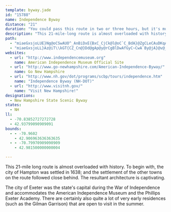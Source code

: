 ```yaml
---
template: byway.jade
id: "15788"
name: Independence Byway
distance: "21"
duration: "You could pass this route in two or three hours, but it's much better to plan for more so you can enjoy it fully."
description: "This 21-mile-long route is almost overloaded with history. To begin with, the town of Hampton was settled in 1638; the settlement of the other towns on the route followed close behind. The resultant architecture is charming and captivating."
path: 
  - "miaeGxsjoLUE}Ng@oCSwAUO^_AnBiDxE{BxC_CjCk@l@oC`C_BdA}@ZgCLeCAuDKqAHkEz@{H~CwItGiAhA}@hBgAxCETkC|Iy@|CwB`KQZ[xAMf@c@xCE`AEv@A|DZvGPhDFxBFvAVbHCdBk@jFWfAc@tAiF|JkAlBwAvAqBrA_Ax@oAfDq@`Ce@fCc@xDIpBHfAx@|DLhA@fAKlAy@bDmAvIGfA?bAF~C@tDQ|Bg@bDmAtIuAdE}BhGuAtEa@zBWhCWxDA~@QnA]r@mBfCcAzAiAjBiAzC{BxHy@|BgAlC{@dBaAlAyCbDwFdJyBxDgB`Ee@jAUt@wDtS_@`B_@dAwEfHeDxDcAvAkBtCS`@_@jAc@nBe@|CwAjIYlAgAzFgF|Y}CxNGjAN|@Tx@Nh@?PRXdAvCb@fCAPe@pQ]lDaBjLQtBF~FAjCOdDa@jBmBlGkDnMeAhDeA|D]jCKnAs@~VM~ESfJTdC@h@?ViA~DYp@?LW`Ar@h@JPfCjBj@J~Dg@^Ij@?FAh@V|ApApFzHzBnC~@fAbBfA~@b@hATlAHtBBfABbFv@~A\\rIzCnPlG|JlEzFfC`C~@`GvBfDhAbE\\x@L|Ab@vAp@TN~DxChFrFdB|AxBhBpa@?Z?r@QRAb@SxE_GnGcItI_M`FyFt@w@~DmCxCgBhB{AfLoLbCaCfGaDrL{E|FqBvMkFbAI|ANh@JbB\\H?l@?\\UjAaC`AgAjAw@|Ag@tEcBbBu@|@o@z@gAxGiLpCkG|BoFdCiFr@_At@q@|BwAdCyBdAiAf@eAZmA?qBNwATs@xAmBp@oAp@gBpAeFd@iAnAcBXu@LQ\\kAp@cDj@oEn@yGHwDGoDyAoRScA[m@aCsBwAgAu@{@_CsC{@aBQi@gAaLY_EKeDCcJFkCHaET}Ad@oBxEaKrAgDdPk]hAmC^_@ZEj@H|GxBbARhAFrAFtAIx@YfAu@~BuBx@aAfAgAV]j@o@La@Vw@Fk@U{FG{G_@gPCsPA}@KoHDyDXuHb@kIn@aHTgApBwDz@wAfAuBn@gAhAyCh@iBf@}BX}CFsALgEGsD@g@C_AUsA_BeFkB{EkE_J_BsC[_@MG_@MaBUm@AqB[aASu@_@aAs@iAcAsMmMe@i@OSaC}AeBsAaEiDiFsE}A_B}@kAsCwFuNc[wBeEsAsBoLsPeCcDeAmAoIoIkAuAwAmCo@gBkAmBkC}EqByDe@iASSqBoG}@aDM[Oo@Ka@Qo@So@eBcE{@qAeB}@m@O{Cy@aAP}AHaFJoB?}A?"
  - "miaeGxsjoLL}Az@iT\\kGT{CZ_Cn@}Dd@gAp@y@rCgBlDwAfGyC~CwA`By@jA}@v@_An@sAPkAj@qNEQGk@Oc@a@cBoA}FKcBAwCHwBbA}Hh@uGNaCRyB`@iGTiC\\eCt@eE~@uEpDkK|A{ERsAZaETcHlA{Kd@kD`@_C`AwC\\kAn@{A"
websites: 
  - url: "http://www.independencemuseum.org"
    name: American Independence Museum Official Site
  - url: "http://www.go-newhampshire.com/American-Independence-Byway/"
    name: Go New Hampshire
  - url: "http://www.nh.gov/dot/programs/scbp/tours/independence.htm"
    name: "Independence Byway (NH-DOT)"
  - url: "http://www.visitnh.gov/"
    name: "Visit New Hampshire!"
designations: 
  - New Hampshire State Scenic Byway
states: 
  - NH
ll: 
  - -70.83852727272728
  - 42.93799090909091
bounds: 
  - - -70.9602
    - 42.906963636363635
  - - -70.79970909090909
    - 42.981500000000004

---
```


This 21-mile long route is almost overloaded with history. To begin with, the city of Hampton was settled in 1638; and the settlement of the other towns on the route followed close behind. The resultant architecture is captivating.

The city of Exeter was the state's capital during the War of Independence and accommodates the American Independence Museum and the Phillips Exeter Academy. There are certainly also quite a lot of very early residences (such as the Gilman Garrison) that are open to visit in the summer.